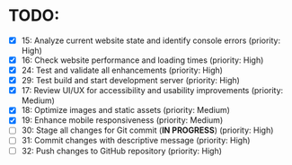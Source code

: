 # TODO:

- [x] 15: Analyze current website state and identify console errors (priority: High)
- [x] 16: Check website performance and loading times (priority: High)
- [x] 24: Test and validate all enhancements (priority: High)
- [x] 29: Test build and start development server (priority: High)
- [x] 17: Review UI/UX for accessibility and usability improvements (priority: Medium)
- [x] 18: Optimize images and static assets (priority: Medium)
- [x] 19: Enhance mobile responsiveness (priority: Medium)
- [ ] 30: Stage all changes for Git commit (**IN PROGRESS**) (priority: High)
- [ ] 31: Commit changes with descriptive message (priority: High)
- [ ] 32: Push changes to GitHub repository (priority: High)
